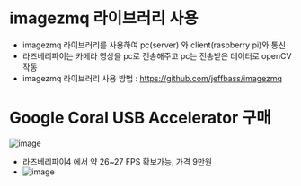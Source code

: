 #  imagezmq 라이브러리 사용
* imagezmq 라이브러리를 사용하여 pc(server) 와 client(raspberry pi)와 통신 
* 라즈베리파이는 카메라 영상을 pc로 전송해주고 pc는 전송받은 데이터로 openCV 작동
* imagezmq 라이브러리 사용 방법 : https://github.com/jeffbass/imagezmq

# Google Coral USB Accelerator 구매 
![image](https://user-images.githubusercontent.com/87261213/162565784-5630e3f6-f1d9-4bc3-a00e-c7a50610aeb6.png)
* 라즈베리파이4 에서 약 26~27 FPS 확보가능, 가격 9만원 
* ![image](https://user-images.githubusercontent.com/87261213/162565914-a873ceff-c8c7-43ac-8a18-3d323a5b7ab5.png)
